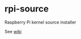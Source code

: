 rpi-source
==========

Raspberry Pi kernel source installer

See [wiki](https://github.com/notro/rpi-source/wiki)